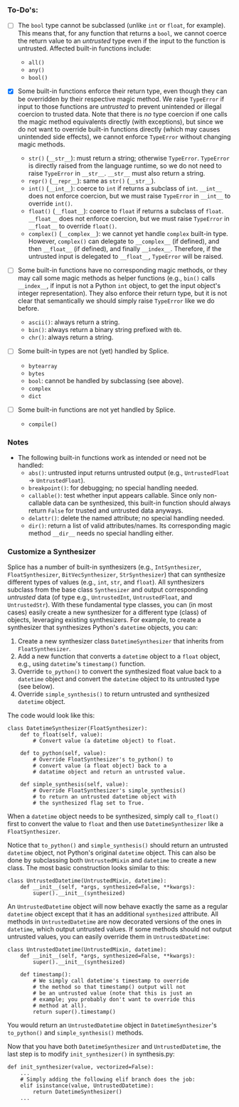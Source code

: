 ### To-Do's:
* [ ] The `bool` type cannot be subclassed (unlike `int` or `float`, for example).
  This means that, for any function that returns a `bool`, we cannot coerce the
  return value to an *untrusted* type even if the input to the function is untrusted.
  Affected built-in functions include:
    * `all()`
    * `any()`
    * `bool()`

* [x] Some built-in functions enforce their return type, even though they can be
  overridden by their respective magic method. We raise `TypeError` if input to
  those functions are *untrusted* to prevent unintended or illegal coercion to
  trusted data. Note that there is *no* type coercion if one calls the magic
  method equivalents directly (with exceptions), but since we do not want to
  override built-in functions directly (which may causes unintended side effects),
  we cannot enforce `TypeError` without changing magic methods.
    * `str()` (`__str__`):  must return a string; otherwise `TypeError`. `TypeError`
      is directly raised from the language runtime, so we do not need to raise
      `TypeError` in `__str__`. `__str__` must also return a string.
    * `repr()` (`__repr__`): same as `str()` (`__str__`).
    * `int()` (`__int__`): coerce to `int` if returns a subclass of `int`.
      `__int__` does not enforce coercion, but we must raise `TypeError` in
      `__int__` to override `int()`.
    * `float()` (`__float__`): coerce to `float` if returns a subclass of `float`.
      `__float__` does not enforce coercion, but we must raise `TypeError` in
      `__float__` to override `float()`.
    * `complex()` (`__complex__`): we cannot yet handle `complex` built-in type.
      However, `complex()` can delegate to `__complex__` (if defined), and then
      `__float__` (if defined), and finally `__index__`. Therefore, if the
      untrusted input is delegated to ``__float__``, `TypeError` will be raised.

* [ ] Some built-in functions have no corresponding magic methods, or they may
  call some magic methods as helper functions (e.g., `bin()` calls `__index__`,
  if input is not a Python `int` object, to get the input object's integer
  representation). They also enforce their return type, but it is not clear that
  semantically we should simply raise `TypeError` like we do before.
    * `ascii()`: always return a string.
    * `bin()`: always return a binary string prefixed with `0b`.
    * `chr()`: always return a string.

* [ ] Some built-in types are not (yet) handled by Splice.
    * `bytearray`
    * `bytes`
    * `bool`: cannot be handled by subclassing (see above).
    * `complex`
    * `dict`

* [ ] Some built-in functions are not yet handled by Splice.
    * `compile()`


### Notes
* The following built-in functions work as intended or need not be handled:
    * `abs()`: untrusted input returns untrusted output
      (e.g., `UntrustedFloat` -> `UntrustedFloat`).
    * `breakpoint()`: for debugging; no special handling needed.
    * `callable()`: test whether input appears callable. Since only non-callable
      data can be synthesized, this built-in function should always return `False`
      for trusted and untrusted data anyways.
    * `delattr()`: delete the named attribute; no special handling needed.
    * `dir()`: return a list of valid attributes/names. Its corresponding magic
      method `__dir__` needs no special handling either.

### Customize a Synthesizer
Splice has a number of built-in synthesizers (e.g., `IntSynthesizer`, `FloatSynthesizer`,
`BitVecSynthesizer`, `StrSynthesizer`) that can synthesize different types of
values (e.g., `int`, `str`, and `float`). All synthesizers subclass from the base
class `Synthesizer` and output corresponding *untrusted* data (of type e.g.,
`UntrustedInt`, `UntrustedFloat`, and `UntrustedStr`). With these fundamental
type classes, you can (in most cases) easily create a new synthesizer for a
different type (class) of objects, leveraging existing synthesizers. For example,
to create a synthesizer that synthesizes Python's `datetime` objects, you can:
1. Create a new synthesizer class `DatetimeSynthesizer` that inherits from
   `FloatSynthesizer`.
2. Add a new function that converts a `datetime` object to a `float` object, e.g.,
   using `datetime`'s `timestamp()` function.
3. Override `to_python()` to convert the synthesized float value back to a `datetime`
   object and convert the `datetime` object to its untrusted type (see below).
4. Override `simple_synthesis()` to return untrusted and synthesized `datetime` object.

The code would look like this:
```angular2html
class DatetimeSynthesizer(FloatSynthesizer):
    def to_float(self, value):
        # Convert value (a datetime object) to float.

    def to_python(self, value):
        # Override FloatSynthesizer's to_python() to
        # convert value (a float object) back to a
        # datatime object and return an untrusted value.

    def simple_synthesis(self, value):
        # Override FloatSynthesizer's simple_synthesis()
        # to return an untrusted datetime object with
        # the synthesized flag set to True.
```
When a `datetime` object needs to be synthesized, simply call `to_float()` first
to convert the value to `float` and then use `DatetimeSynthesizer`
like a `FloatSynthesizer`.

Notice that `to_python()` and `simple_synthesis()` should return an untrusted
`datetime` object, not Python's original `datetime` object. This can also be
done by subclassing both `UntrustedMixin` and `datetime` to create a new class.
The most basic construction looks similar to this:
```angular2html
class UntrustedDatetime(UntrustedMixin, datetime):
    def __init__(self, *args, synthesized=False, **kwargs):
        super().__init__(synthesized)
```
An `UntrustedDatetime` object will now behave exactly the same as a regular
`datetime` object except that it has an additional `synthesized` attribute.
All methods in `UntrustedDatetime` are now decorated versions of the ones in
`datetime`, which output untrusted values. If some methods should not output
untrusted values, you can easily override them in `UntrustedDatetime`:
```angular2html
class UntrustedDatetime(UntrustedMixin, datetime):
    def __init__(self, *args, synthesized=False, **kwargs):
        super().__init__(synthesized)

    def timestamp():
        # We simply call datetime's timestamp to override
        # the method so that timestamp() output will not
        # be an untrusted value (note that this is just an
        # example; you probably don't want to override this
        # method at all).
        return super().timestamp()
```
You would return an `UntrustedDatetime` object in `DatetimeSynthesizer`'s
`to_python()` and `simple_synthesis()` methods.

Now that you have both `DatetimeSynthesizer` and `UntrustedDatetime`, the last step
is to modify `init_synthesizer()` in synthesis.py:
```angular2html
def init_synthesizer(value, vectorized=False):
    ...
    # Simply adding the following elif branch does the job:
    elif isinstance(value, UntrustedDatetime):
        return DatetimeSynthesizer()
    ...
```
